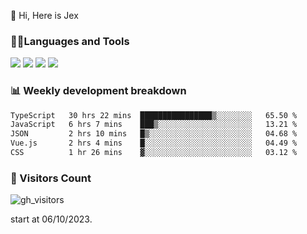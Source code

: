 👋 Hi, Here is Jex

 

### 🧑‍💻Languages and Tools

<code><a href="https://react.dev"><img src="https://api.iconify.design/logos:react.svg" /></a></code>
<code><a href="https://github.com/vuejs/core"><img src="https://api.iconify.design/logos:vue.svg" /></a></code> 
<code><a href="https://github.com/microsoft/TypeScript"><img src="https://api.iconify.design/logos:typescript-icon.svg" /></a></code>
<code><a href="https://threejs.org/"><img src="https://api.iconify.design/logos:threejs.svg" /></a></code>

### 📊 Weekly development breakdown

<!--START_SECTION:waka-->

```txt
TypeScript   30 hrs 22 mins  ████████████████▒░░░░░░░░   65.50 %
JavaScript   6 hrs 7 mins    ███▒░░░░░░░░░░░░░░░░░░░░░   13.21 %
JSON         2 hrs 10 mins   █▒░░░░░░░░░░░░░░░░░░░░░░░   04.68 %
Vue.js       2 hrs 4 mins    █░░░░░░░░░░░░░░░░░░░░░░░░   04.49 %
CSS          1 hr 26 mins    ▓░░░░░░░░░░░░░░░░░░░░░░░░   03.12 %
```

<!--END_SECTION:waka-->


### 👀 Visitors Count

![gh_visitors](https://profile-counter.glitch.me/jexlau/count.svg)

start at 06/10/2023.
